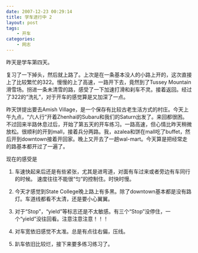 ```yaml
---
date: 2007-12-23 00:29:14
title: 学车进行中 2
layout: post
tags:
    - 开车
categories:
    - 网志
---
```

昨天是学车第四天。

复习了一下掉头，然后就上路了。上次是在一条基本没人的小路上开的，这次直接上了比较繁忙的322。慢慢的上了高速，一路开下去，竟然到了Tussey Mountain滑雪场。拐进一条未清雪的路，感受了一下加速打滑和刹车不灵。接着返回。经过了322的“洗礼”，对于开车的感觉算是又加深了一点。

昨天饼提出要去Amish Village，是一个保存有比较古老生活方式的村庄。今天上午九点，“六人行”开着Zhenhai的Subaru和我们的Saturn出发了。来回都很困。不过回来半路休息过后，开始了第五天的开车练习。一路高速，但心情比昨天稍微放松。很顺利的开到mall，接着兵分两路。我，azalea和饼在mall吃了buffet，然后开到downtown接着开回家。晚上又开去了一趟wal-mart。今天算是把经常走的路基本都开过了一遍了。

现在的感受是

1. 车速快起来后还是有些紧张，尤其是进弯道，对面有车过来或者旁边有车同行的时候。 速度往往不能很“匀”的控制住。时快时慢。

2. 今天才感觉到State College晚上路上有多黑。除了downtown基本都是没有路灯。车道线都看不太清，还是要小心翼翼。

3. 对于“Stop”，“yield”等标志还是不太敏感。有三个“Stop”没停住，一个“yield”没往回看。注意注意注意！！！

4. 对车宽依旧感觉不太准。总是有点往右偏，压线。

5. 趴车依旧比较烂，接下来要多练习练习了。

